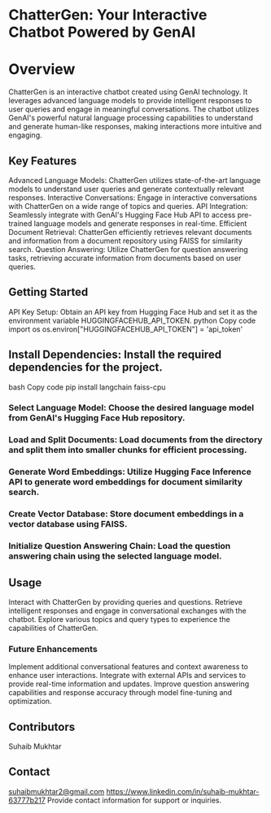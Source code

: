 # ChatterGen: Your Interactive Chatbot Powered by GenAI
# Overview
ChatterGen is an interactive chatbot created using GenAI technology. It leverages advanced language models to provide intelligent responses to user queries and engage in meaningful conversations. The chatbot utilizes GenAI's powerful natural language processing capabilities to understand and generate human-like responses, making interactions more intuitive and engaging.

## Key Features
Advanced Language Models: ChatterGen utilizes state-of-the-art language models to understand user queries and generate contextually relevant responses.
Interactive Conversations: Engage in interactive conversations with ChatterGen on a wide range of topics and queries.
API Integration: Seamlessly integrate with GenAI's Hugging Face Hub API to access pre-trained language models and generate responses in real-time.
Efficient Document Retrieval: ChatterGen efficiently retrieves relevant documents and information from a document repository using FAISS for similarity search.
Question Answering: Utilize ChatterGen for question answering tasks, retrieving accurate information from documents based on user queries.
## Getting Started
API Key Setup: Obtain an API key from Hugging Face Hub and set it as the environment variable HUGGINGFACEHUB_API_TOKEN.
python
Copy code
import os
os.environ["HUGGINGFACEHUB_API_TOKEN"] = 'api_token'
## Install Dependencies: Install the required dependencies for the project.
bash
Copy code
pip install langchain faiss-cpu
### Select Language Model: Choose the desired language model from GenAI's Hugging Face Hub repository.
### Load and Split Documents: Load documents from the directory and split them into smaller chunks for efficient processing.
### Generate Word Embeddings: Utilize Hugging Face Inference API to generate word embeddings for document similarity search.
### Create Vector Database: Store document embeddings in a vector database using FAISS.
### Initialize Question Answering Chain: Load the question answering chain using the selected language model.
## Usage
Interact with ChatterGen by providing queries and questions.
Retrieve intelligent responses and engage in conversational exchanges with the chatbot.
Explore various topics and query types to experience the capabilities of ChatterGen.
### Future Enhancements
Implement additional conversational features and context awareness to enhance user interactions.
Integrate with external APIs and services to provide real-time information and updates.
Improve question answering capabilities and response accuracy through model fine-tuning and optimization.
## Contributors
Suhaib Mukhtar
## Contact
suhaibmukhtar2@gmail.com
https://www.linkedin.com/in/suhaib-mukhtar-63777b217
Provide contact information for support or inquiries.

